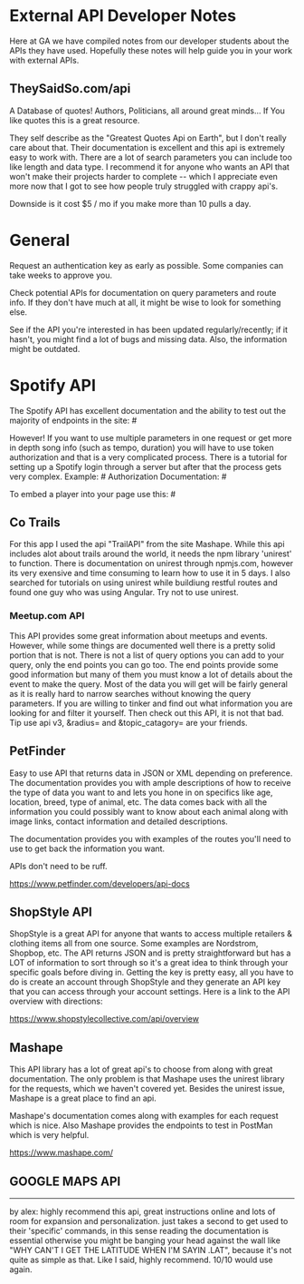 # External API Developer Notes

Here at GA we have compiled notes from our developer students about the APIs they have used.  Hopefully these notes will help guide you in your work with external APIs.

## TheySaidSo.com/api

A Database of quotes! Authors, Politicians, all around great minds...  If You like quotes this is a great resource.

They self describe as the "Greatest Quotes Api on Earth", but I don't really care about that. Their documentation is excellent and this api is extremely easy to work with.  There are a lot of search parameters you can include too like length and data type.
	I recommend it for anyone who wants an API that won't make their projects harder to complete -- which I appreciate even more now that I got to see how people truly struggled with crappy api's.

Downside is it cost $5 / mo if you make more than 10 pulls a day.

# General

Request an authentication key as early as possible.  Some companies can take weeks to approve you.

Check potential APIs for documentation on query parameters and route info.  If they don't have much at all, it might be wise to look for something else.

See if the API you're interested in has been updated regularly/recently; if it hasn't, you might find a lot of bugs and missing data.  Also, the information might be outdated.

# Spotify API

The Spotify API has excellent documentation and the ability to test out the majority of endpoints in the site:
#[](https://developer.spotify.com/web-api/search-item/)

However!  If you want to use multiple parameters in one request or get more in depth song info (such as tempo, duration) you will have to use token authorization and that is a very complicated process.  There is a tutorial for setting up a Spotify login through a server but after that the process gets very complex.
Example:
#[](https://developer.spotify.com/web-api/get-audio-analysis/)
Authorization Documentation:
#[](https://developer.spotify.com/web-api/authorization-guide/)

To embed a player into your page use this: 
#[](https://developer.spotify.com/technologies/widgets/spotify-play-button/)

## Co Trails

For this app I used the api "TrailAPI" from the site Mashape. While this api includes alot about trails around the world, it needs the npm library 'unirest' to function. There is documentation on unirest through npmjs.com, however its very exensive and time consuming to learn how to use it in 5 days. I also searched for tutorials on using unirest while buildiung restful routes and found one guy who was using Angular. Try not to use unirest.

### Meetup.com API 

This API provides some great information about meetups and events. However, while some things are documented well there is a pretty solid portion that is not. There is not a list of query options you can add to your query, only the end points you can go too. The end points provide some good information but many of them you must know a lot of details about the event to make the query. Most of the data you will get will be fairly general as it is really hard to narrow searches without knowing the query parameters. If you are willing to tinker and find out what information you are looking for and filter it yourself. Then check out this API, it is not that bad. Tip use api v3, &radius= and &topic_catagory=   are your friends. 

## PetFinder

Easy to use API that returns data in JSON or XML depending on preference. The documentation provides you with ample descriptions of how to receive the type of data you want to and lets you hone in on specifics like age, location, breed, type of animal, etc. The data comes back with all the information you could possibly want to know about each animal along with image links, contact information and detailed descriptions.

The documentation provides you with examples of the routes you'll need to use to get back the information you want.

APIs don't need to be ruff.

https://www.petfinder.com/developers/api-docs

## ShopStyle API

ShopStyle is a great API for anyone that wants to access multiple retailers & clothing items all from one source.  Some examples are Nordstrom, Shopbop, etc.  The API returns JSON and is pretty straightforward but has a LOT of information to sort through so it's a great idea to think through your specific goals before diving in.  Getting the key is pretty easy, all you have to do is create an account through ShopStyle and they generate an API key that you can access through your account settings.  Here is a link to the API overview with directions:

https://www.shopstylecollective.com/api/overview

## Mashape

This API library has a lot of great api's to choose from along with great documentation. The only problem is that Mashape uses the unirest library for the requests, which we haven't covered yet. Besides the unirest issue, Mashape is a great place to find an api. 

Mashape's documentation comes along with examples for each request which is nice. Also Mashape provides the endpoints to test in PostMan which is very helpful. 

https://www.mashape.com/

## GOOGLE MAPS API
-------------------
by alex:
highly recommend this api, great instructions online and lots of room for expansion and personalization. just takes a second to get used to their 'specific' commands, in this sense reading the documentation is essential otherwise you might be banging your head against the wall like "WHY CAN'T I GET THE LATITUDE WHEN I'M SAYIN .LAT", because it's not quite as simple as that. Like I said, highly recommend. 10/10 would use again.